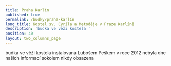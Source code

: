 ```yaml
---
title: Praha Karlín
published: true
permalink: /budky/praha-karlín
long_title: Kostel sv. Cyrila a Metoděje v Praze Karlíně
description: 'budka ve věži kostela '
position: 40
layout: two_columns_page
---
```

budka ve věži kostela instalovaná Lubošem Peškem v roce 2012 nebyla dne našich informací sokolem nikdy obsazena
